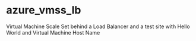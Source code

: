 # azure_vmss_lb

Virtual Machine Scale Set behind a Load Balancer and a test site with Hello World and Virtual Machine Host Name